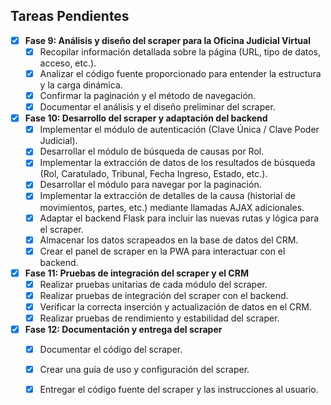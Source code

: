 ## Tareas Pendientes

- [x] **Fase 9: Análisis y diseño del scraper para la Oficina Judicial Virtual**
  - [x] Recopilar información detallada sobre la página (URL, tipo de datos, acceso, etc.).
  - [x] Analizar el código fuente proporcionado para entender la estructura y la carga dinámica.
  - [x] Confirmar la paginación y el método de navegación.
  - [x] Documentar el análisis y el diseño preliminar del scraper.

- [x] **Fase 10: Desarrollo del scraper y adaptación del backend**
  - [x] Implementar el módulo de autenticación (Clave Única / Clave Poder Judicial).
  - [x] Desarrollar el módulo de búsqueda de causas por Rol.
  - [x] Implementar la extracción de datos de los resultados de búsqueda (Rol, Caratulado, Tribunal, Fecha Ingreso, Estado, etc.).
  - [x] Desarrollar el módulo para navegar por la paginación.
  - [x] Implementar la extracción de detalles de la causa (historial de movimientos, partes, etc.) mediante llamadas AJAX adicionales.
  - [x] Adaptar el backend Flask para incluir las nuevas rutas y lógica para el scraper.
  - [x] Almacenar los datos scrapeados en la base de datos del CRM.
  - [x] Crear el panel de scraper en la PWA para interactuar con el backend.

- [x] **Fase 11: Pruebas de integración del scraper y el CRM**
  - [x] Realizar pruebas unitarias de cada módulo del scraper.
  - [x] Realizar pruebas de integración del scraper con el backend.
  - [x] Verificar la correcta inserción y actualización de datos en el CRM.
  - [x] Realizar pruebas de rendimiento y estabilidad del scraper.

- [x] **Fase 12: Documentación y entrega del scraper**
  - [x] Documentar el código del scraper.
  - [x] Crear una guía de uso y configuración del scraper.
  - [x] Entregar el código fuente del scraper y las instrucciones al usuario.

